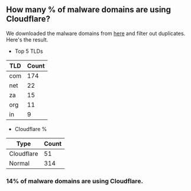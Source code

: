 ## How many % of malware domains are using Cloudflare?


We downloaded the malware domains from [here](https://urlhaus.abuse.ch) and filter out duplicates.
Here's the result.


[//]: # (start replacement)


- Top 5 TLDs

| TLD | Count |
| --- | --- |
| com | 174 |
| net | 22 |
| za | 15 |
| org | 11 |
| in | 9 |


- Cloudflare %

| Type | Count |
| --- | --- |
| Cloudflare | 51 |
| Normal | 314 |


### 14% of malware domains are using Cloudflare.